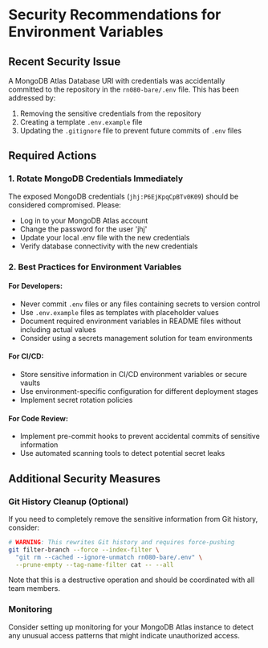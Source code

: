 # Security Recommendations for Environment Variables

## Recent Security Issue
A MongoDB Atlas Database URI with credentials was accidentally committed to the repository in the `rn080-bare/.env` file. This has been addressed by:

1. Removing the sensitive credentials from the repository
2. Creating a template `.env.example` file
3. Updating the `.gitignore` file to prevent future commits of `.env` files

## Required Actions

### 1. Rotate MongoDB Credentials Immediately
The exposed MongoDB credentials (`jhj:P6EjKpqCpBTv0K09`) should be considered compromised. Please:

- Log in to your MongoDB Atlas account
- Change the password for the user 'jhj'
- Update your local .env file with the new credentials
- Verify database connectivity with the new credentials

### 2. Best Practices for Environment Variables

#### For Developers:
- Never commit `.env` files or any files containing secrets to version control
- Use `.env.example` files as templates with placeholder values
- Document required environment variables in README files without including actual values
- Consider using a secrets management solution for team environments

#### For CI/CD:
- Store sensitive information in CI/CD environment variables or secure vaults
- Use environment-specific configuration for different deployment stages
- Implement secret rotation policies

#### For Code Review:
- Implement pre-commit hooks to prevent accidental commits of sensitive information
- Use automated scanning tools to detect potential secret leaks

## Additional Security Measures

### Git History Cleanup (Optional)
If you need to completely remove the sensitive information from Git history, consider:

```bash
# WARNING: This rewrites Git history and requires force-pushing
git filter-branch --force --index-filter \
  "git rm --cached --ignore-unmatch rn080-bare/.env" \
  --prune-empty --tag-name-filter cat -- --all
```

Note that this is a destructive operation and should be coordinated with all team members.

### Monitoring
Consider setting up monitoring for your MongoDB Atlas instance to detect any unusual access patterns that might indicate unauthorized access.